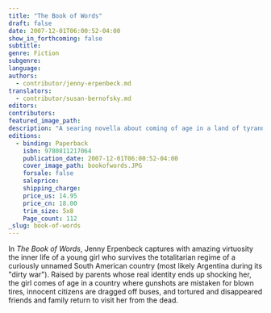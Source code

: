 ```yaml
---
title: "The Book of Words"
draft: false
date: 2007-12-01T06:00:52-04:00
show_in_forthcoming: false
subtitle:
genre: Fiction
subgenre:
language:
authors:
  - contributor/jenny-erpenbeck.md
translators:
  - contributor/susan-bernofsky.md
editors:
contributors:
featured_image_path:
description: "A searing novella about coming of age in a land of tyranny, by one of Germany's most brilliant young authors. "
editions:
  - binding: Paperback
    isbn: 9780811217064
    publication_date: 2007-12-01T06:00:52-04:00
    cover_image_path: bookofwords.JPG
    forsale: false
    saleprice:
    shipping_charge:
    price_us: 14.95
    price_cn: 18.00
    trim_size: 5x8
    Page_count: 112
_slug: book-of-words
---
```


In _The Book of Words_, Jenny Erpenbeck captures with amazing virtuosity the inner life of a young girl who survives the totalitarian regime of a curiously unnamed South American country (most likely Argentina during its "dirty war"). Raised by parents whose real identity ends up shocking her, the girl comes of age in a country where gunshots are mistaken for blown tires, innocent citizens are dragged off buses, and tortured and disappeared friends and family return to visit her from the dead.

